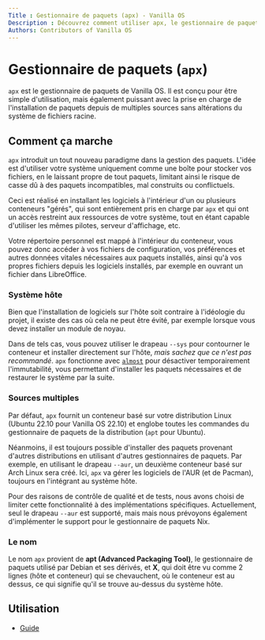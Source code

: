 ```yaml
---
Title : Gestionnaire de paquets (apx) - Vanilla OS
Description : Découvrez comment utiliser apx, le gestionnaire de paquets de Vanilla OS.
Authors: Contributors of Vanilla OS
---
```


# Gestionnaire de paquets (`apx`)

`apx` est le gestionnaire de paquets de Vanilla OS. Il est conçu pour être simple d'utilisation, 
mais également puissant avec la prise en charge de l'installation de paquets depuis de multiples sources sans altérations du système de fichiers racine.

## Comment ça marche

`apx` introduit un tout nouveau paradigme dans la gestion des paquets. 
L'idée est d'utiliser votre système uniquement comme une boîte pour stocker vos fichiers,
en le laissant propre de tout paquets, limitant ainsi le risque de casse dû 
à des paquets incompatibles, mal construits ou conflictuels.

Ceci est réalisé en installant les logiciels à l'intérieur d'un ou plusieurs conteneurs "gérés", 
qui sont entièrement pris en charge par `apx` et qui ont un accès restreint aux ressources de votre système, 
tout en étant capable d'utiliser les mêmes pilotes, serveur d'affichage, etc.

Votre répertoire personnel est mappé à l'intérieur du conteneur, 
vous pouvez donc accéder à vos fichiers de configuration, vos préférences et autres données vitales nécessaires aux paquets installés, ainsi qu'à vos propres fichiers depuis les logiciels
installés, par exemple en ouvrant un fichier dans LibreOffice.

### Système hôte

Bien que l'installation de logiciels sur l'hôte soit contraire à l'idéologie du projet, 
il existe des cas où cela ne peut être évité, par exemple lorsque vous devez 
installer un module de noyau.

Dans de tels cas, vous pouvez utiliser le drapeau `--sys` pour contourner le conteneur et 
installer directement sur l'hôte, *mais sachez que ce n'est pas recommandé*. `apx` 
fonctionne avec [`almost`](/docs/almost) pour désactiver temporairement l'immutabilité, 
vous permettant d'installer les paquets nécessaires et de restaurer le système par la suite.

### Sources multiples

Par défaut, `apx` fournit un conteneur basé sur votre distribution Linux (Ubuntu 22.10 pour Vanilla OS 22.10) 
et englobe toutes les commandes du gestionnaire de paquets de la distribution (`apt` pour Ubuntu).

Néanmoins, il est toujours possible d'installer des paquets provenant d'autres distributions 
en utilisant d'autres gestionnaires de paquets. Par exemple, en utilisant le drapeau `--aur`, 
un deuxième conteneur basé sur Arch Linux sera créé. 
Ici, `apx` va gérer les logiciels de l'AUR (et de Pacman), toujours en l'intégrant au système hôte.

Pour des raisons de contrôle de qualité et de tests, nous avons choisi de limiter cette fonctionnalité 
à des implémentations spécifiques. Actuellement, seul le drapeau `--aur` est supporté, mais 
mais nous prévoyons également d'implémenter le support pour le gestionnaire de paquets Nix.

### Le nom

Le nom `apx` provient de **apt (Advanced Packaging Tool)**, le gestionnaire de paquets utilisé par Debian et ses dérivés, et **X**, qui doit être vu comme 
2 lignes (hôte et conteneur) qui se chevauchent, où le conteneur est au dessus, 
ce qui signifie qu'il se trouve au-dessus du système hôte.

## Utilisation

- [Guide](apx-manpage)
